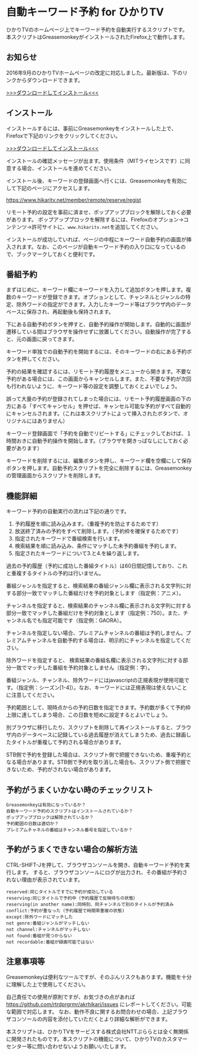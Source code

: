 # 自動キーワード予約 for ひかりTV


ひかりTVのホームページ上でキーワード予約を自動実行するスクリプトです。本スクリプトはGreasemonkeyがインストールされたFirefox上で動作します。


## お知らせ


2016年9月のひかりTVホームページの改定に対応しました。最新版は、下のリンクからダウンロードできます。


[>>>ダウンロードしてインストール<<<](https://rtrdprgrmr.github.io/akrhikari/AutoReservation.user.js)


## インストール


インストールするには、事前にGreasemonkeyをインストールした上で、Firefoxで下記のリンクをクリックしてください。


[>>>ダウンロードしてインストール<<<](https://rtrdprgrmr.github.io/akrhikari/AutoReservation.user.js)


インストールの確認メッセージが出ます。使用条件（MITライセンスです）に同意する場合、インストールを進めてください。


インストール後、キーワードの登録画面へ行くには、Greasemonkeyを有効にして下記のページにアクセスします。


https://www.hikaritv.net/member/remote/reserve/regist


リモート予約の設定を事前に済ませ、ポップアップブロックを解除しておく必要があります。
ポップアップブロックを解除するには、Firefoxのオプション→コンテンツ→許可サイトに、`www.hikaritv.net`を追加してください。


インストールが成功していれば、ページの中程にキーワード自動予約の画面が挿入されます。なお、このページが自動キーワード予約の入り口になっているので、ブックマークしておくと便利です。


## 番組予約


まずはじめに、キーワード欄にキーワードを入力して追加ボタンを押します。複数のキーワードが登録できます。オプションとして、チャンネルとジャンルの特定、除外ワードの指定ができます。入力したキーワード等はブラウザ内のデータベースに保存され、再起動後も保持されます。


下にある自動予約ボタンを押すと、自動予約操作が開始します。自動的に画面が遷移している間はブラウザを操作せずに放置してください。自動操作が完了すると、元の画面に戻ってきます。


キーワード単独での自動予約を開始するには、そのキーワードの右にある予約ボタンを押してください。


予約の結果を確認するには、リモート予約履歴をメニューから開きます。不要な予約がある場合には、この画面からキャンセルします。また、不要な予約が次回も行われないように、キーワード等の設定を調整しておくとよいでしょう。


誤って大量の予約が登録されてしまった場合には、リモート予約履歴画面の下の方にある「すべてキャンセル」を押せば、キャンセル可能な予約がすべて自動的にキャンセルされます。（これは本スクリプトによって挿入されたボタンで、オリジナルにはありません）


キーワード登録画面で「予約を自動でリピートする」にチェックしておけば、１時間おきに自動予約操作を開始します。（ブラウザを開きっぱなしにしておく必要があります）


キーワードを削除するには、編集ボタンを押し、キーワード欄を空欄にして保存ボタンを押します。自動予約スクリプトを完全に削除するには、Greasemonkeyの管理画面からスクリプトを削除します。


## 機能詳細


キーワード予約の自動実行の流れは下記の通りです。

1.    予約履歴を順に読み込みます。（重複予約を防止するためです）
2.    放送終了済みの予約をすべて削除します。（予約枠を確保するためです）
3.    指定されたキーワードで番組検索を行います。
4.    検索結果を順に読み込み、条件にマッチした未予約番組を予約します。
5.    指定されたキーワードについて3.と4.を繰り返します。

過去の予約履歴（予約に成功した番組タイトル）は60日間記憶しており、これと重複するタイトルの予約は行いません。


番組ジャンルを指定すると、検索結果の番組ジャンル欄に表示される文字列に対する部分一致でマッチした番組だけを予約対象とします（指定例：アニメ）。


チャンネルを指定すると、検索結果のチャンネル欄に表示される文字列に対する部分一致でマッチした番組だけを予約対象とします（指定例：750）。また、チャンネル名でも指定可能です（指定例：GAORA）。


チャンネルを指定しない場合、プレミアムチャンネルの番組は予約しません。プレミアムチャンネルを自動予約する場合は、明示的にチャンネルを指定してください。


除外ワードを指定すると、 検索結果の番組名欄に表示される文字列に対する部分一致でマッチした番組を予約対象としません（指定例：字）。


番組ジャンル、チャンネル、除外ワードにはjavascriptの正規表現が使用可能です。（指定例：シーズン[1-4]）。なお、キーワードには正規表現は使えないことに注意してください。


予約範囲として、現時点からの予約日数を指定できます。予約数が多くて予約枠上限に達してしまう場合、この日数を短めに設定するとよいでしょう。


別ブラウザに移行したり、スクリプトを削除して再インストールすると、ブラウザ内のデータベースに記録している過去履歴が消えてしまうため、過去に録画したタイトルが重複して予約される場合があります。


STB側で予約を登録した場合は、スクリプト側で把握できないため、重複予約となる場合があります。STB側で予約を取り消した場合も、スクリプト側で把握できないため、予約がされない場合があります。


## 予約がうまくいかない時のチェックリスト


    Greasemonkeyは有効になっているか？
    自動キーワード予約のスクリプトはインストールされているか？
    ポップアップブロックは解除されているか？
    予約範囲の日数は適切か？
    プレミアムチャネルの番組はチャンネル番号を指定しているか？


## 予約がうまくできない場合の解析方法


CTRL-SHIFT-Jを押して、ブラウザコンソールを開き、自動キーワード予約を実行します。
すると、ブラウザコンソールにログが出力され、その番組が予約されない理由が表示されています。


    reserved:同じタイトルですでに予約が成功している
    reserving:同じタイトルで予約中（予約履歴で反映待ちの状態）
    reserving(in another name):同時刻、同チャンネルで別のタイトルが予約済み
    conflict:予約が重なった（予約履歴で時間帯重複の状態)
    except:除外ワードにマッチした
    not genre:番組ジャンルがマッチしない
    not channel:チャンネルがマッチしない
    not found:番組が見つからない
    not recordable:番組が録画可能ではない


## 注意事項等


Greasemonkeyは便利なツールですが、そのぶんリスクもあります。機能を十分に理解した上で使用してください。


自己責任での使用が原則ですが、お気づきの点があれば <https://github.com/rtrdprgrmr/akrhikari/issues> にレポートしてください。可能な範囲で対応します。
なお、動作不良に関するお問合わせの場合、上記ブラウザコンソールの内容を添付していただくとより詳細な解析ができます。


本スクリプトは、ひかりTVをサービスする株式会社NTTぷららとは全く無関係に開発されたものです。本スクリプトの機能について、ひかりTVのカスタマーセンター等に問い合わせないようお願いいたします。




